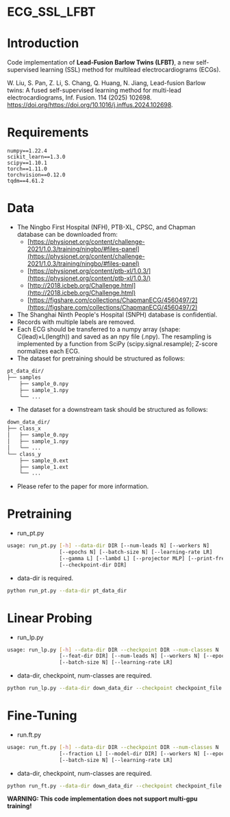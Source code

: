 # ECG_SSL_LFBT

# Introduction
Code implementation of **Lead-Fusion Barlow Twins (LFBT)**, a new self-supervised learning (SSL) method for multilead electrocardiograms (ECGs).

W. Liu, S. Pan, Z. Li, S. Chang, Q. Huang, N. Jiang, Lead-fusion Barlow twins: A fused self-supervised learning method for multi-lead electrocardiograms, Inf. Fusion. 114 (2025) 102698. https://doi.org/https://doi.org/10.1016/j.inffus.2024.102698.
# Requirements
```
numpy==1.22.4
scikit_learn==1.3.0
scipy==1.10.1
torch==1.11.0
torchvision==0.12.0
tqdm==4.61.2
```
# Data
- The Ningbo First Hospital (NFH), PTB-XL, CPSC, and Chapman database can be downloaded from:
  - [https://physionet.org/content/challenge-2021/1.0.3/training/ningbo/#files-panel](https://physionet.org/content/challenge-2021/1.0.3/training/ningbo/#files-panel)
  - [https://physionet.org/content/ptb-xl/1.0.3/](https://physionet.org/content/ptb-xl/1.0.3/)
  - [http://2018.icbeb.org/Challenge.html](http://2018.icbeb.org/Challenge.html)
  - [https://figshare.com/collections/ChapmanECG/4560497/2](https://figshare.com/collections/ChapmanECG/4560497/2)
- The Shanghai Ninth People's Hospital (SNPH) database is confidential. 
- Records with multiple labels are removed. 
- Each ECG should be transferred to a numpy array (shape: C(lead)×L(length)) and saved as an npy file (.npy). The resampling is implemented by a function from SciPy (scipy.signal.resample); Z-score normalizes each ECG.
- The dataset for pretraining should be structured as follows:
```bash
pt_data_dir/
├── samples
    ├── sample_0.npy
    ├── sample_1.npy
    └── ...
```

- The dataset for a downstream task should be structured as follows:
```bash
down_data_dir/
├── class_x
│   ├── sample_0.npy
│   ├── sample_1.npy
│   └── ...
└── class_y
    ├── sample_0.ext
    ├── sample_1.ext
    └── ...
```
- Please refer to the paper for more information. 
# Pretraining

- run_pt.py
```bash
usage: run_pt.py [-h] --data-dir DIR [--num-leads N] [--workers N]
                 [--epochs N] [--batch-size N] [--learning-rate LR]
                 [--gamma L] [--lambd L] [--projector MLP] [--print-freq N]
                 [--checkpoint-dir DIR]
```

- data-dir is required.
```bash
python run_pt.py --data-dir pt_data_dir
```
# Linear Probing

- run_lp.py
```bash
usage: run_lp.py [-h] --data-dir DIR --checkpoint DIR --num-classes N
                 [--feat-dir DIR] [--num-leads N] [--workers N] [--epochs N]
                 [--batch-size N] [--learning-rate LR]
```

- data-dir, checkpoint, num-classes are required.
```bash
python run_lp.py --data-dir down_data_dir --checkpoint checkpoint_file --num-classes N
```
# Fine-Tuning

- run.ft.py
```bash
usage: run_ft.py [-h] --data-dir DIR --checkpoint DIR --num-classes N
                 [--fraction L] [--model-dir DIR] [--workers N] [--epochs N]
                 [--batch-size N] [--learning-rate LR]
```

- data-dir, checkpoint, num-classes are required.
```bash
python run_ft.py --data-dir down_data_dir --checkpoint checkpoint_file --num-classes N
```


**WARNING: This code implementation does not support multi-gpu training!**
